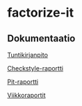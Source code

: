 # factorize-it


## Dokumentaatio
[Tuntikirjanpito](documentation/tuntikirjanpito.md)

[Checkstyle-raportti](https://htmlpreview.github.io/?https://github.com/aleksisv/factorize-it/blob/master/documentation/checkstyle/site/checkstyle.html)

[Pit-raportti](https://htmlpreview.github.io/?https://github.com/aleksisv/factorize-it/blob/master/documentation/pit/201703251432/index.html)

[Viikkoraportit](documentation/viikkoraportit)
